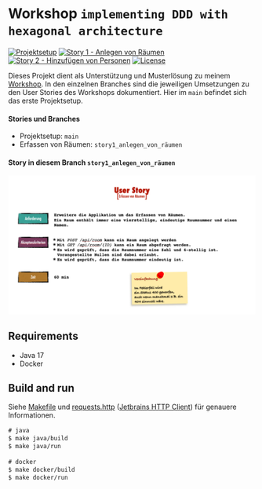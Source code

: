 # Workshop `implementing DDD with hexagonal architecture`

[![Projektsetup](https://github.com/larmic/workshop_ddd_implementing_hexagonal_architecture/actions/workflows/project_setup.yml/badge.svg)](https://github.com/larmic/workshop_ddd_implementing_hexagonal_architecture/actions/workflows/project_setup.yml)
[![Story 1 - Anlegen von Räumen](https://github.com/larmic/workshop_ddd_implementing_hexagonal_architecture/actions/workflows/story_1.yml/badge.svg)](https://github.com/larmic/workshop_ddd_implementing_hexagonal_architecture/actions/workflows/story_1.yml)
[![Story 2 - Hinzufügen von Personen](https://github.com/larmic/workshop_ddd_implementing_hexagonal_architecture/actions/workflows/story_2.yml/badge.svg)](https://github.com/larmic/workshop_ddd_implementing_hexagonal_architecture/actions/workflows/story_2.yml)
[![License](https://img.shields.io/badge/License-Apache%202.0-blue.svg)](https://opensource.org/licenses/Apache-2.0)

Dieses Projekt dient als Unterstützung und Musterlösung zu meinem [Workshop](misc/presentation/workshop_folien.pdf). 
In den einzelnen Branches sind die jeweiligen Umsetzungen zu den User Stories des Workshops dokumentiert. 
Hier im `main` befindet sich das erste Projektsetup.

#### Stories und Branches
* Projektsetup: ```main```
* Erfassen von Räumen: `story1_anlegen_von_räumen`

#### Story in diesem Branch ```story1_anlegen_von_räumen```

![Story1 - Erfassen von Räumen](misc/stories/story1_erfassen_von_raeumen.png)

## Requirements

* Java 17
* Docker

## Build and run

Siehe [Makefile](Makefile) und [requests.http](misc/requests.http) 
([Jetbrains HTTP Client](https://www.jetbrains.com/help/idea/http-client-in-product-code-editor.html)) für genauere 
Informationen.

```shell
# java 
$ make java/build
$ make java/run

# docker
$ make docker/build
$ make docker/run
```